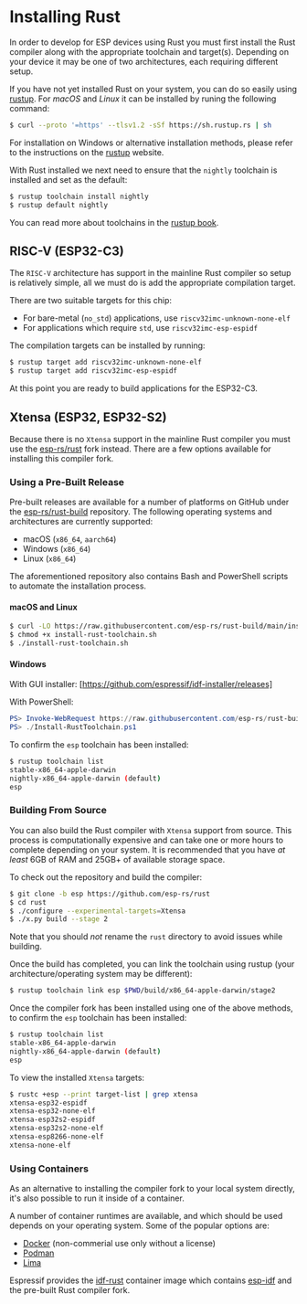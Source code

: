 # Installing Rust

In order to develop for ESP devices using Rust you must first install the Rust compiler along with the appropriate toolchain and target(s). Depending on your device it may be one of two architectures, each requiring different setup.

If you have not yet installed Rust on your system, you can do so easily using [rustup]. For _macOS_ and _Linux_ it can be installed by runing the following command:

```bash
$ curl --proto '=https' --tlsv1.2 -sSf https://sh.rustup.rs | sh
```

For installation on Windows or alternative installation methods, please refer to the instructions on the [rustup] website.

With Rust installed we next need to ensure that the `nightly` toolchain is installed and set as the default:

```bash
$ rustup toolchain install nightly
$ rustup default nightly
```

You can read more about toolchains in the [rustup book].

[rustup]: https://rustup.rs/
[rustup book]: https://rust-lang.github.io/rustup/concepts/toolchains.html

## RISC-V (ESP32-C3)

The `RISC-V` architecture has support in the mainline Rust compiler so setup is relatively simple, all we must do is add the appropriate compilation target.

There are two suitable targets for this chip:

- For bare-metal (`no_std`) applications, use `riscv32imc-unknown-none-elf`
- For applications which require `std`, use `riscv32imc-esp-espidf`

The compilation targets can be installed by running:

```bash
$ rustup target add riscv32imc-unknown-none-elf
$ rustup target add riscv32imc-esp-espidf
```

At this point you are ready to build applications for the ESP32-C3.

[rustup]: https://rustup.rs/
[esp-idf]: https://github.com/espressif/esp-idf

## Xtensa (ESP32, ESP32-S2)

Because there is no `Xtensa` support in the mainline Rust compiler you must use the [esp-rs/rust] fork instead. There are a few options available for installing this compiler fork.

[esp-rs/rust]: https://github.com/esp-rs/rust

### Using a Pre-Built Release

Pre-built releases are available for a number of platforms on GitHub under the [esp-rs/rust-build] repository. The following operating systems and architectures are currently supported:

- macOS (`x86_64`, `aarch64`)
- Windows (`x86_64`)
- Linux (`x86_64`)

The aforementioned repository also contains Bash and PowerShell scripts to automate the installation process.

#### macOS and Linux

```bash
$ curl -LO https://raw.githubusercontent.com/esp-rs/rust-build/main/install-rust-toolchain.sh
$ chmod +x install-rust-toolchain.sh
$ ./install-rust-toolchain.sh
```

#### Windows

With GUI installer: [https://github.com/espressif/idf-installer/releases]

With PowerShell:

```powershell
PS> Invoke-WebRequest https://raw.githubusercontent.com/esp-rs/rust-build/main/Install-RustToolchain.ps1
PS> ./Install-RustToolchain.ps1
```

To confirm the `esp` toolchain has been installed:

```bash
$ rustup toolchain list
stable-x86_64-apple-darwin
nightly-x86_64-apple-darwin (default)
esp
```

[esp-rs/rust-build]: https://github.com/esp-rs/rust-build
[https://github.com/espressif/idf-installer/releases]: https://github.com/espressif/idf-installer/releases

### Building From Source

You can also build the Rust compiler with `Xtensa` support from source. This process is computationally expensive and can take one or more hours to complete depending on your system. It is recommended that you have _at least_ 6GB of RAM and 25GB+ of available storage space.

To check out the repository and build the compiler:

```bash
$ git clone -b esp https://github.com/esp-rs/rust
$ cd rust
$ ./configure --experimental-targets=Xtensa
$ ./x.py build --stage 2
```

Note that you should _not_ rename the `rust` directory to avoid issues while building.

Once the build has completed, you can link the toolchain using rustup (your architecture/operating system may be different):

```bash
$ rustup toolchain link esp $PWD/build/x86_64-apple-darwin/stage2
```

Once the compiler fork has been installed using one of the above methods, to confirm the `esp` toolchain has been installed:

```bash
$ rustup toolchain list
stable-x86_64-apple-darwin
nightly-x86_64-apple-darwin (default)
esp
```

To view the installed `Xtensa` targets:

```bash
$ rustc +esp --print target-list | grep xtensa
xtensa-esp32-espidf
xtensa-esp32-none-elf
xtensa-esp32s2-espidf
xtensa-esp32s2-none-elf
xtensa-esp8266-none-elf
xtensa-none-elf
```

### Using Containers

As an alternative to installing the compiler fork to your local system directly, it's also possible to run it inside of a container.

A number of container runtimes are available, and which should be used depends on your operating system. Some of the popular options are:

- [Docker] (non-commerial use only without a license)
- [Podman]
- [Lima]

Espressif provides the [idf-rust] container image which contains [esp-idf] and the pre-built Rust compiler fork.

[docker]: https://www.docker.com/
[podman]: https://podman.io/
[lima]: https://github.com/lima-vm/lima
[idf-rust]: https://hub.docker.com/r/espressif/idf-rust
